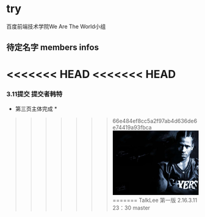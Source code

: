 # try
百度前端技术学院We Are The World小组

## 待定名字 members infos

<<<<<<< HEAD
<<<<<<< HEAD
=======
### 3.11提交 提交者韩特
* 第三页主体完成 *

>>>>>>> 66e484ef8cc5a2f97ab4d636de6e74419a93fbca
![guowenfh](img/guowenfh.jpg)
=======
TalkLee 第一版 2.16.3.11 23：30
>>>>>>> master
